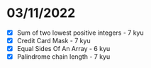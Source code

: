 # 03/11/2022

- [x] Sum of two lowest positive integers - 7 kyu
- [x] Credit Card Mask - 7 kyu
- [x] Equal Sides Of An Array - 6 kyu
- [x] Palindrome chain length - 7 kyu